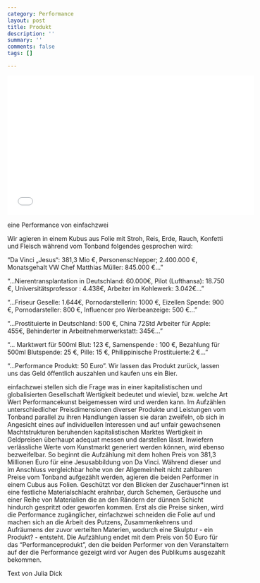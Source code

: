 ```yaml
---
category: Performance
layout: post
title: Produkt
description: ''
summary: ''
comments: false
tags: []

---
```

<iframe width="560" height="315" src="[https://www.youtube.com/embed/uYnv_8cm0Es](https://www.youtube.com/embed/uYnv_8cm0Es "https://www.youtube.com/embed/uYnv_8cm0Es")" frameborder="0" allow="accelerometer; autoplay; clipboard-write; encrypted-media; gyroscope; picture-in-picture" allowfullscreen></iframe>

eine Performance von einfachzwei

Wir agieren in einem Kubus aus Folie mit Stroh, Reis, Erde, Rauch, Konfetti und Fleisch während vom Tonband folgendes gesprochen wird:

“Da Vinci „Jesus“: 381,3 Mio €, Personenschlepper; 2.400.000 €, Monatsgehalt VW Chef Matthias Müller: 845.000 €...”

“...Nierentransplantation in Deutschland: 60.000€, Pilot (Lufthansa): 18.750 €, Universitätsprofessor : 4.438€, Arbeiter im Kohlewerk: 3.042€...”

“...Friseur Geselle: 1.644€, Pornodarstellerin: 1000 €, Eizellen Spende: 900 €, Pornodarsteller: 800 €, Influencer pro Werbeanzeige: 500 €...”

“...Prostituierte in Deutschland: 500 €, China 72Std Arbeiter für Apple: 455€, Behinderter in Arbeitnehmerwerkstatt: 345€...”

“... Marktwert für 500ml Blut: 123 €, Samenspende : 100 €, Bezahlung für 500ml Blutspende: 25 €, Pille: 15 €, Philippinische Prostituierte:2 €...”

“...Performance Produkt: 50 Euro”. Wir lassen das Produkt zurück, lassen uns das Geld öffentlich auszahlen und kaufen uns ein Bier.

einfachzwei stellen sich die Frage was in einer kapitalistischen und globalisierten Gesellschaft Wertigkeit bedeutet und wieviel, bzw. welche Art Wert Performancekunst beigemessen wird und werden kann. Im Aufzählen unterschiedlicher Preisdimensionen diverser Produkte und Leistungen vom Tonband parallel zu ihren Handlungen lassen sie daran zweifeln, ob sich in Angesicht eines auf individuellen Interessen und auf unfair gewachsenen Machtstrukturen beruhenden kapitalistischen Marktes Wertigkeit in Geldpreisen überhaupt adequat messen und darstellen lässt. Inwiefern verlässliche Werte vom Kunstmarkt generiert werden können, wird ebenso bezweifelbar. So beginnt die Aufzählung mit dem hohen Preis von 381,3 Millionen Euro für eine Jesusabbildung von Da Vinci. Während dieser und im Anschluss vergleichbar hohe von der Allgemeinheit nicht zahlbaren Preise vom Tonband aufgezählt werden, agieren die beiden Performer in einem Cubus aus Folien. Geschützt vor den Blicken der Zuschauer*innen ist eine festliche Materialschlacht erahnbar, durch Schemen, Geräusche und einer Reihe von Materialien die an den Rändern der dünnen Schicht hindurch gespritzt oder geworfen kommen. Erst als die Preise sinken, wird die Performance zugänglicher, einfachzwei schneiden die Folie auf und machen sich an die Arbeit des Putzens, Zusammenkehrens und Aufräumens der zuvor verteilten Materien, wodurch eine Skulptur - ein Produkt? - entsteht. Die Aufzählung endet mit dem Preis von 50 Euro für das “Performanceprodukt”, den die beiden Performer von den Veranstaltern auf der die Performance gezeigt wird vor Augen des Publikums ausgezahlt bekommen.

Text von Julia Dick
